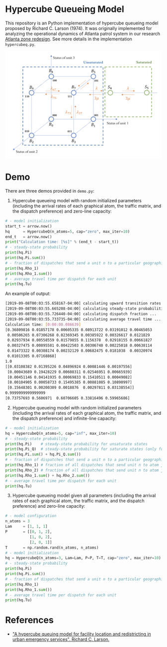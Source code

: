 Hypercube Queueing Model
===

This repository is an Python implementation of hypercube queueing model proposed by Richard C. Larson (1974). It was originally implemented for analyzing the operational dynamics of Atlanta patrol system in our research [Atlanta zone redesign](https://github.com/meowoodie/Zoning-Analysis). See more details in the implementation `hypercubeq.py`.

![hypercube](https://github.com/meowoodie/Hypercube-Queueing-Model/blob/master/img/hypercube.png)

# Demo

There are three demos provided in `demo.py`:

1. Hypercube queueing model with random initialized parameters (including the arrival rates of each graphical atom, the traffic matrix, and the dispatch preference) and zero-line capacity:
```Python
# - model initialization
start_t = arrow.now()
hq      = HypercubeQ(n_atoms=5, cap="zero", max_iter=10)
end_t   = arrow.now()
print("Calculation time: [%s]" % (end_t - start_t))
# - steady-state probability
print(hq.Pi)
print(hq.Pi.sum())
# - fraction of dispatches that send a unit n to a particular geographical atom j
print(hq.Rho_1)
print(hq.Rho_1.sum())
# - average travel time per dispatch for each unit
print(hq.Tu)
```
An example of output:
```bash
[2019-09-08T00:03:55.658167-04:00] calculating upward transition rates ...
[2019-09-08T00:03:55.665208-04:00] calculating steady-state probabilities ...
[2019-09-08T00:03:55.726440-04:00] calculating dispatch fraction ...
[2019-09-08T00:03:55.733735-04:00] calculating average travel time ...
Calculation time: [0:00:00.086639]
[0.36809816 0.01857178 0.00605335 0.08913722 0.03191012 0.00465053
 0.00506265 0.07306268 0.02369345 0.00385922 0.00326617 0.0121829
 0.02937934 0.00558559 0.01579855 0.1156378  0.02918155 0.00661827
 0.00327475 0.00895581 0.00422503 0.00306748 0.00225018 0.00638114
 0.01473322 0.00308174 0.00232129 0.00682475 0.0181038  0.00320974
 0.01013305 0.07168868]
1.0
[[0.03108382 0.01395226 0.04896924 0.00081446 0.00197556]
 [0.00043689 0.19428229 0.00608311 0.02546951 0.00665939]
 [0.00451146 0.04141935 0.00069833 0.15410511 0.00049082]
 [0.00104905 0.00058733 0.15495385 0.00881085 0.10890997]
 [0.15648301 0.00200309 0.0018876  0.00297811 0.03138554]]
0.9999999999999999
[0.73757693 0.5606971  0.60706605 0.33816496 0.59965686]
```

2. Hypercube queueing model with random initialized parameters (including the arrival rates of each graphical atom, the traffic matrix, and the dispatch preference) and infinite-line capacity:
```Python 
# - model initialization
hq = HypercubeQ(n_atoms=5, cap="inf", max_iter=10)
# - steady-state probability
print(hq.Pi)    # steady-state probability for unsaturate states
print(hq.Pi_Q)  # steady-state probability for saturate states (only for infinite-line capacity)
print(hq.Pi.sum() + hq.Pi_Q.sum())
# - fraction of dispatches that send a unit n to a particular geographical atom j
print(hq.Rho_1) # fraction of all dispatches that send unit n to atom j and incur no queue delay
print(hq.Rho_2) # fraction of all dispatches that send unit n to atom j and do incur a positive
print(hq.Rho_1.sum() + hq.Rho_2.sum())
# - average travel time per dispatch for each unit
print(hq.Tu)
```

3. Hypercube queueing model given all parameters (including the arrival rates of each graphical atom, the traffic matrix, and the dispatch preference) and zero-line capacity:
```Python
# - model configuration
n_atoms = 3
Lam     = [1, 1, 1]
P       = [[0, 1, 2],
           [1, 0, 2],
           [2, 0, 1]]
T       = np.random.rand(n_atoms, n_atoms)
# - model initialization
hq = HypercubeQ(n_atoms=3, Lam=Lam, P=P, T=T, cap="zero", max_iter=10)
# - steady-state probability
print(hq.Pi)
print(hq.Pi.sum())
# - fraction of dispatches that send a unit n to a particular geographical atom j
print(hq.Rho_1)
print(hq.Rho_1.sum())
# - average travel time per dispatch for each unit
print(hq.Tu)
```

# References
- ["A hypercube queuing model for facility location and redistricting in urban emergency services". Richard C. Larson.](https://www.sciencedirect.com/science/article/pii/0305054874900768)